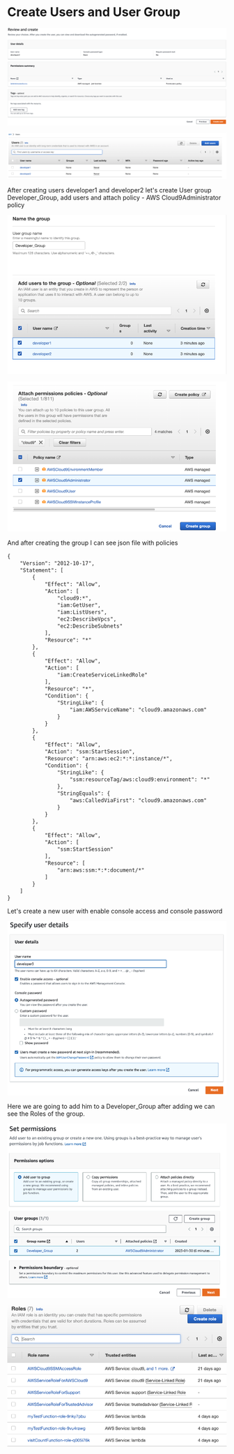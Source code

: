# Create Users and User Group

![alt](/createUserGroup/assets/1.png)

![alt](/createUserGroup/assets/2.png)

After creating users developer1 and developer2 let's create User group Developer_Group, add users and attach policy - AWS Cloud9Administrator policy

![alt](/createUserGroup/assets/3.png)

![alt](/createUserGroup/assets/4.png)

And after creating the group I can see json file with policies

```
{
    "Version": "2012-10-17",
    "Statement": [
        {
            "Effect": "Allow",
            "Action": [
                "cloud9:*",
                "iam:GetUser",
                "iam:ListUsers",
                "ec2:DescribeVpcs",
                "ec2:DescribeSubnets"
            ],
            "Resource": "*"
        },
        {
            "Effect": "Allow",
            "Action": [
                "iam:CreateServiceLinkedRole"
            ],
            "Resource": "*",
            "Condition": {
                "StringLike": {
                    "iam:AWSServiceName": "cloud9.amazonaws.com"
                }
            }
        },
        {
            "Effect": "Allow",
            "Action": "ssm:StartSession",
            "Resource": "arn:aws:ec2:*:*:instance/*",
            "Condition": {
                "StringLike": {
                    "ssm:resourceTag/aws:cloud9:environment": "*"
                },
                "StringEquals": {
                    "aws:CalledViaFirst": "cloud9.amazonaws.com"
                }
            }
        },
        {
            "Effect": "Allow",
            "Action": [
                "ssm:StartSession"
            ],
            "Resource": [
                "arn:aws:ssm:*:*:document/*"
            ]
        }
    ]
}
```

Let's create a new user with enable console access and console password


![alt](/createUserGroup/assets/5.png)

Here we are going to add him to a Developer_Group
after adding we can see the Roles of the group.

![alt](/createUserGroup/assets/6.png)

![alt](/createUserGroup/assets/7.png)